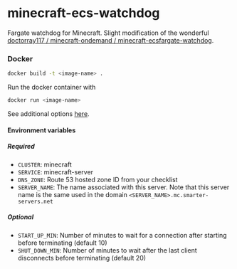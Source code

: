 # minecraft-ecs-watchdog 
Fargate watchdog for Minecraft. Slight modification of the wonderful [doctorray117 / minecraft-ondemand / minecraft-ecsfargate-watchdog](https://github.com/doctorray117/minecraft-ondemand/tree/main/minecraft-ecsfargate-watchdog).

### Docker
```bash
docker build -t <image-name> .
```

Run the docker container with
```bash
docker run <image-name>
```
See additional options [here](https://docs.docker.com/engine/reference/run/#docker-run-reference).

#### Environment variables
##### Required
- `CLUSTER`: minecraft
- `SERVICE`: minecraft-server
- `DNS_ZONE`: Route 53 hosted zone ID from your checklist
- `SERVER_NAME`: The name associated with this server. Note that this server name is the same used in the domain `<SERVER_NAME>.mc.smarter-servers.net`

##### Optional
- `START_UP_MIN`: Number of minutes to wait for a connection after starting before terminating (default 10)
- `SHUT_DOWN_MIN`: Number of minutes to wait after the last client disconnects before terminating (default 20)


